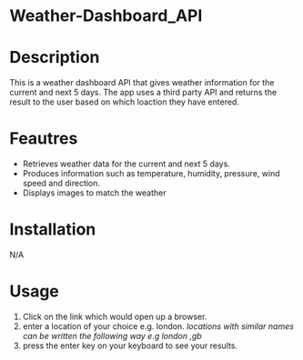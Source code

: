 # Weather-Dashboard_API

# Description

This is a weather dashboard API that gives weather information for the current and next 5 days.
The app uses a third party API and returns the result to the user based on which loaction they have entered.

# Feautres

* Retrieves weather data for the current and next 5 days.
* Produces information such as temperature, humidity, pressure, wind speed and direction.
* Displays images to match the weather

# Installation
N/A 

# Usage

1. Click on the link which would open up a browser.
2. enter a location of your choice e.g. london. 
*locations with similar names can be written the following way e.g london ,gb*
3. press the enter key on your keyboard to see your results.

